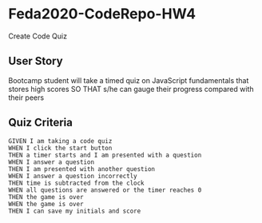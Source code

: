 # Feda2020-CodeRepo-HW4
Create Code Quiz

## User Story
Bootcamp student
will take a timed quiz on JavaScript fundamentals that stores high scores
SO THAT s/he can gauge their progress compared with their peers

## Quiz Criteria

```
GIVEN I am taking a code quiz
WHEN I click the start button
THEN a timer starts and I am presented with a question
WHEN I answer a question
THEN I am presented with another question
WHEN I answer a question incorrectly
THEN time is subtracted from the clock
WHEN all questions are answered or the timer reaches 0
THEN the game is over
WHEN the game is over
THEN I can save my initials and score